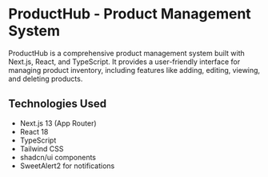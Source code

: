 # ProductHub - Product Management System

ProductHub is a comprehensive product management system built with Next.js, React, and TypeScript. It provides a user-friendly interface for managing product inventory, including features like adding, editing, viewing, and deleting products.

## Technologies Used

- Next.js 13 (App Router)
- React 18
- TypeScript
- Tailwind CSS
- shadcn/ui components
- SweetAlert2 for notifications
